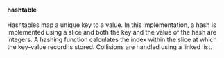 #### hashtable

Hashtables map a unique key to a value. In this implementation, a hash is implemented using a slice and both the key and the value of the hash are integers. A hashing function calculates the index within the slice at which the key-value record is stored. Collisions are handled using a linked list.
